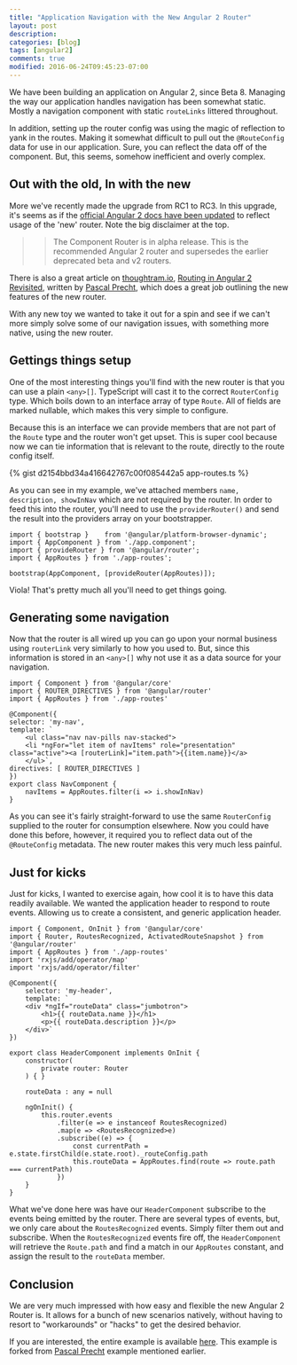 ```yaml
---
title: "Application Navigation with the New Angular 2 Router"
layout: post
description: 
categories: [blog]
tags: [angular2]
comments: true
modified: 2016-06-24T09:45:23-07:00
---
```

We have been building an application on Angular 2, since Beta 8. Managing the way 
our application handles navigation has been somewhat static. Mostly a navigation 
component with static `routeLinks` littered throughout. 

In addition, setting up the router config was using the magic of reflection to yank 
in the routes. Making it somewhat difficult to pull out the `@RouteConfig` data 
for use in our application. Sure, you can reflect the data off of the component. 
But, this seems, somehow inefficient and overly complex.

## Out with the old, In with the new ##

More we've recently made the upgrade from RC1 to RC3. In this upgrade, it's seems 
as if the [official Angular 2 docs have been updated](https://angular.io/docs/ts/latest/guide/router.html)
to reflect usage of the 'new' router. Note the big disclaimer at the top.

>> The Component Router is in alpha release. This is the recommended Angular 2 router 
>> and supersedes the earlier deprecated beta and v2 routers.

There is also a great article on [thoughtram.io](http://thoughtram.io), 
[Routing in Angular 2 Revisited](http://blog.thoughtram.io/angular/2016/06/14/routing-in-angular-2-revisited.html), 
written by [Pascal Precht](http://twitter.com/pascalprecht), which does a great job 
outlining the new features of the new router.

With any new toy we wanted to take it out for a spin and see if we can't more simply 
solve some of our navigation issues, with something more native, using the new router.

## Gettings things setup ##

One of the most interesting things you'll find with the new router is that you can 
use a plain `<any>[]`. TypeScript will cast it to the correct `RouterConfig` type. 
Which boils down to an interface array of type `Route`. All of fields are marked 
nullable, which makes this very simple to configure.

Because this is an interface we can provide members that are not part of the `Route` 
type and the router won't get upset. This is super cool because now we can tie 
information that is relevant to the route, directly to the route config itself.

{% gist d2154bbd34a416642767c00f085442a5 app-routes.ts %}

As you can see in my example, we've attached members `name, description, showInNav` which 
are not required by the router. In order to feed this into the router, you'll need to use 
the `providerRouter()` and send the result into the providers array on your bootstrapper.

    import { bootstrap }    from '@angular/platform-browser-dynamic';
    import { AppComponent } from './app.component';
    import { provideRouter } from '@angular/router';
    import { AppRoutes } from './app-routes';

    bootstrap(AppComponent, [provideRouter(AppRoutes)]);

Viola! That's pretty much all you'll need to get things going.

## Generating some navigation ##

Now that the router is all wired up you can go upon your normal business using `routerLink` 
very similarly to how you used to. But, since this information is stored in an `<any>[]` 
why not use it as a data source for your navigation.

    import { Component } from '@angular/core'
    import { ROUTER_DIRECTIVES } from '@angular/router'
    import { AppRoutes } from './app-routes'

    @Component({
    selector: 'my-nav',
    template: `
        <ul class="nav nav-pills nav-stacked">
        <li *ngFor="let item of navItems" role="presentation" class="active"><a [routerLink]="item.path">{{item.name}}</a>
        </ul>`,
    directives: [ ROUTER_DIRECTIVES ]
    })
    export class NavComponent { 
        navItems = AppRoutes.filter(i => i.showInNav)
    }
        
As you can see it's fairly straight-forward to use the same `RouterConfig` supplied to
the router for consumption elsewhere. Now you could have done this before, however,
it required you to reflect data out of the `@RouteConfig` metadata. The new router makes 
this very much less painful.

## Just for kicks ##

Just for kicks, I wanted to exercise again, how cool it is to have this data readily 
available. We wanted the application header to respond to route events. Allowing us to 
create a consistent, and generic application header.

    import { Component, OnInit } from '@angular/core'
    import { Router, RoutesRecognized, ActivatedRouteSnapshot } from '@angular/router'
    import { AppRoutes } from './app-routes'
    import 'rxjs/add/operator/map'
    import 'rxjs/add/operator/filter'

    @Component({
        selector: 'my-header',
        template: `
        <div *ngIf="routeData" class="jumbotron">
            <h1>{{ routeData.name }}</h1>
            <p>{{ routeData.description }}</p>
        </div>`
    })

    export class HeaderComponent implements OnInit {
        constructor(
            private router: Router
        ) { }

        routeData : any = null

        ngOnInit() {
            this.router.events
                .filter(e => e instanceof RoutesRecognized)
                .map(e => <RoutesRecognized>e)
                .subscribe((e) => {
                    const currentPath = e.state.firstChild(e.state.root)._routeConfig.path
                    this.routeData = AppRoutes.find(route => route.path === currentPath)
                })
        }
    }

What we've done here was have our `HeaderComponent` subscribe to the events being 
emitted by the router. There are several types of events, but, we only care about 
the `RoutesRecognized` events. Simply filter them out and subscribe. When the `RoutesRecognized` 
events fire off, the `HeaderComponent` will retrieve the `Route.path` and find a 
match in our `AppRoutes` constant, and assign the result to the `routeData` member.

## Conclusion ##

We are very much impressed with how easy and flexible the new Angular 2 Router is. 
It allows for a bunch of new scenarios natively, without having to resort to "workarounds" 
or "hacks" to get the desired behavior.

If you are interested, the entire example is available [here](http://plnkr.co/edit/lomzsQ?p=preview). 
This example is forked from [Pascal Precht](http://twitter.com/pascalprecht) example mentioned earlier.
